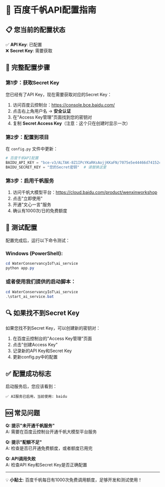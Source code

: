 # 🤖 百度千帆API配置指南

## 📋 您当前的配置状态

✅ **API Key**: 已配置  
❌ **Secret Key**: 需要获取  

## 🔧 完整配置步骤

### 第1步：获取Secret Key

您已经有了API Key，现在需要获取对应的Secret Key：

1. 访问百度云控制台：https://console.bce.baidu.com/
2. 点击右上角用户名 → **安全认证**
3. 在"Access Key管理"页面找到您的密钥对
4. 复制 **Secret Access Key**（注意：这个只在创建时显示一次）

### 第2步：配置到项目

在 `config.py` 文件中更新：

```python
# 百度千帆API配置
BAIDU_API_KEY = "bce-v3/ALTAK-8Z1IPcYKaRKsAojjKKaFN/7075e5e44466d74152cd4b56491705edacb60cc1"  # 已配置
BAIDU_SECRET_KEY = "您的Secret密钥"  # 请替换这里
```

### 第3步：启用千帆服务

1. 访问千帆大模型平台：https://cloud.baidu.com/product/wenxinworkshop
2. 点击"立即使用"
3. 开通"文心一言"服务
4. 确认有1000次/日的免费额度

## 🚀 测试配置

配置完成后，运行以下命令测试：

### Windows (PowerShell):
```powershell
cd WaterConservancyIoT\ai_service
python app.py
```

### 或者使用我们提供的启动脚本：
```powershell
cd WaterConservancyIoT\ai_service
.\start_ai_service.bat
```

## 🔍 如果找不到Secret Key

如果您找不到Secret Key，可以创建新的密钥对：

1. 在百度云控制台的"Access Key管理"页面
2. 点击"创建Access Key"
3. 记录新的API Key和Secret Key
4. 更新config.py中的配置

## ✅ 配置成功标志

启动服务后，您应该看到：
```
✅ AI服务已启用，当前使用: baidu
```

## 🆘 常见问题

**Q: 提示"未开通千帆服务"**  
A: 需要在百度云控制台开通千帆大模型平台服务

**Q: 提示"配额不足"**  
A: 检查是否已开通免费额度，或者额度已用完

**Q: API调用失败**  
A: 检查API Key和Secret Key是否正确配置

---

💡 **小贴士**: 百度千帆每日有1000次免费调用额度，足够开发和测试使用！
